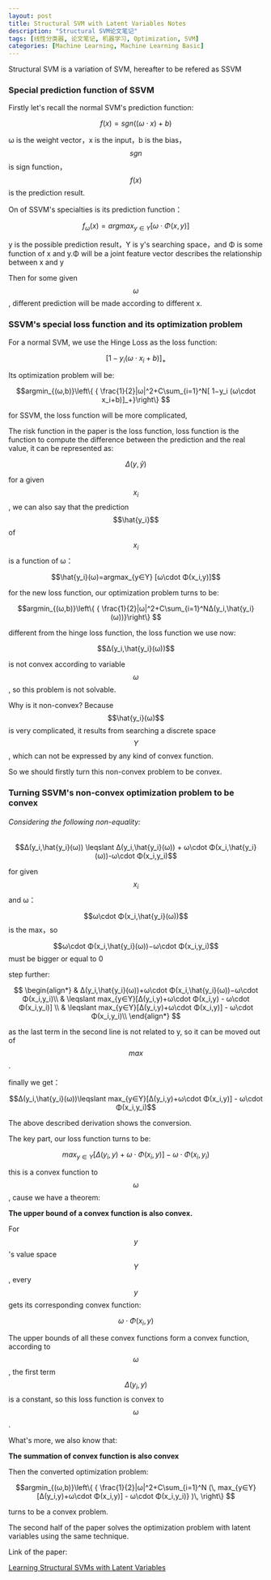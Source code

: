 ```yaml
---
layout: post
title: Structural SVM with Latent Variables Notes
description: "Structural SVM论文笔记"
tags: [线性分类器, 论文笔记, 机器学习, Optimization, SVM]
categories: [Machine Learning, Machine Learning Basic]
---
```


Structural SVM is a variation of SVM, hereafter to be refered as SSVM 

### Special prediction function of SSVM

Firstly let's recall the normal SVM's prediction function:

$$f(x)=sgn((ω\cdot x)+b) $$

ω is the weight vector，x is the input，b is the bias，$$sgn$$ is sign function，$$f(x)$$ is the prediction result.

On of SSVM's specialties is its prediction function：

$$f_ω (x)=argmax_{y∈Υ} [ω\cdot Φ(x,y)]$$

y is the possible prediction result，Υ is y's searching space，and Φ is some function of x and y.Φ will be a joint feature vector describes the relationship between x and y

Then for some given $$\omega$$, different prediction will be made according to different x.

<!-- more -->

### SSVM's special loss function and its optimization problem

For a normal SVM, we use the Hinge Loss as the loss function:



$$[1−y_i (ω\cdot x_i+b)]_+$$

Its optimization problem will be:

$$argmin_{(ω,b)}⁡\left\{ { \frac{1}{2}|ω|^2+C\sum_{i=1}^N[ 1−y_i (ω\cdot x_i+b)]_+}\right\} $$

for SSVM, the loss function will be more complicated,

The risk function in the paper is the loss function, loss function is the function to compute the difference between the prediction and the real value, it can be represented as:



$$Δ(y,\hat{y})$$

for a given $$x_i$$, we can also say that the prediction $$\hat{y_i}$$ of $$x_i$$ is a function of ω：



$$\hat{y_i}(ω)=argmax_{y∈Υ} [ω\cdot Φ(x_i,y)]$$

for the new loss function, our optimization problem turns to be:

$$argmin_{(ω,b)}⁡\left\{ { \frac{1}{2}|ω|^2+C\sum_{i=1}^NΔ(y_i,\hat{y_i} (ω))}\right\} $$

different from the hinge loss function, the loss function we use now:



$$Δ(y_i,\hat{y_i}(ω))$$

is not convex according to variable $$\omega$$, so this problem is not solvable.

Why is it non-convex? Because $$\hat{y_i}(ω)$$ is very complicated, it results from searching a discrete space $$Υ$$, which can not be expressed by any kind of convex function.

So we should firstly turn this non-convex problem to be convex.

### Turning SSVM's non-convex optimization problem to be convex

###### Considering the following non-equality:



$$Δ(y_i,\hat{y_i}(ω)) \leqslant Δ(y_i,\hat{y_i}(ω)) + ω\cdot Φ(x_i,\hat{y_i}(ω))-ω\cdot Φ(x_i,y_i)$$ 


for given $$x_i$$ and ω：

$$ω\cdot Φ(x_i,\hat{y_i}(ω))$$ is the max，so

$$ω\cdot Φ(x_i,\hat{y_i}(ω))−ω\cdot Φ(x_i,y_i)$$ must be bigger or equal to 0


step further:

$$
\begin{align*}
& Δ(y_i,\hat{y_i}(ω))+ω\cdot Φ(x_i,\hat{y_i}(ω))−ω\cdot Φ(x_i,y_i)\\
& \leqslant max_{y∈Υ}[Δ(y_i,y)+ω\cdot Φ(x_i,y) - ω\cdot Φ(x_i,y_i)] \\
& \leqslant max_{y∈Υ}[Δ(y_i,y)+ω\cdot Φ(x_i,y)] - ω\cdot Φ(x_i,y_i)\\
\end{align*}
$$

as the last term in the second line is not related to y, so it can be moved out of $$max$$.

finally we get：

$$Δ(y_i,\hat{y_i}(ω))\leqslant max_{y∈Υ}[Δ(y_i,y)+ω\cdot Φ(x_i,y)] - ω\cdot Φ(x_i,y_i)$$

The above described derivation shows the conversion.

The key part, our loss function turns to be:

$$max_{y∈Υ}[Δ(y_i,y)+ω\cdot Φ(x_i,y)] - ω\cdot Φ(x_i,y_i)$$

this is a convex function to $$\omega$$, cause we have a theorem:

**The upper bound of a convex function is also convex.**

For $$y$$'s value space $$Y$$, every $$y$$ gets its corresponding convex function:



 $$ω\cdot Φ(x_i,y)$$

The upper bounds of all these convex functions form a convex function, according to $$\omega$$, the first term $$Δ(y_i,y)$$ is a constant, so this loss function is convex to $$\omega$$.

What's more, we also know that:

**The summation of convex function is also convex**

Then the converted optimization problem:

$$argmin_{(ω,b)}⁡\left\{ { \frac{1}{2}|ω|^2+C\sum_{i=1}^N (\,  max_{y∈Υ}[Δ(y_i,y)+ω\cdot Φ(x_i,y)] - ω\cdot Φ(x_i,y_i)} )\, \right\} $$

turns to be a convex problem.

The second half of the paper solves the optimization problem with latent variables using the same technique.

Link of the paper:

[Learning Structural SVMs with Latent Variables](http://www.cs.cornell.edu/~cnyu/papers/siso_workshop.pdf)



